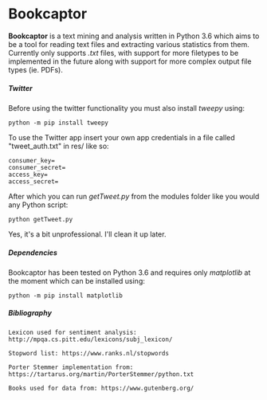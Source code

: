 # Bookcaptor
**Bookcaptor** is a text mining and analysis written in Python 3.6 which aims to be a tool for reading text files and extracting various statistics from them.
Currently only supports *.txt* files, with support for more filetypes to be implemented in the future along with support for more complex output file types (ie. PDFs).

##### Twitter
Before using the twitter functionality you must also install *tweepy* using:
```
python -m pip install tweepy
```

To use the Twitter app insert your own app credentials in a file called "tweet_auth.txt" in res/ like so:
```
consumer_key=
consumer_secret=
access_key=
access_secret=
```

After which you can run *getTweet.py* from the modules folder like you would any Python script:
```
python getTweet.py
```
Yes, it's a bit unprofessional. I'll clean it up later.

##### Dependencies
Bookcaptor has been tested on Python 3.6 and requires only *matplotlib* at the moment which can be installed using:
```
python -m pip install matplotlib
```

##### Bibliography
```
Lexicon used for sentiment analysis: http://mpqa.cs.pitt.edu/lexicons/subj_lexicon/

Stopword list: https://www.ranks.nl/stopwords

Porter Stemmer implementation from: https://tartarus.org/martin/PorterStemmer/python.txt

Books used for data from: https://www.gutenberg.org/
```